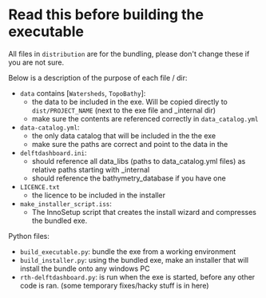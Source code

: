 # Read this before building the executable 

All files in `distribution` are for the bundling, please don't change these if you are not sure.

Below is a description of the purpose of each file / dir:

- `data` contains [`Watersheds`, `TopoBathy`]:
    - the data to be included in the exe. Will be copied directly to `dist/PROJECT_NAME` (next to the exe file and _internal dir)
    - make sure the contents are referenced correctly in `data_catalog.yml`
- `data-catalog.yml`:
    - the only data catalog that will be included in the the exe 
    - make sure the paths are correct and point to the data in the 
- `delftdashboard.ini`:
    - should reference all data_libs (paths to data_catalog.yml files) as relative paths starting with _internal
    - should reference the bathymetry_database if you have one
- `LICENCE.txt`
    - the licence to be included in the installer
- `make_installer_script.iss`:
    - The InnoSetup script that creates the install wizard and compresses the bundled exe.


Python files:
- `build_executable.py`: bundle the exe from a working environment
- `build_installer.py`: using the bundled exe, make an installer that will install the bundle onto any windows PC
- `rth-delftdashboard.py`: is run when the exe is started, before any other code is ran. (some temporary fixes/hacky stuff is in here)
